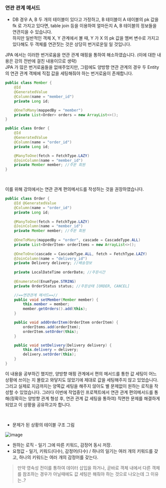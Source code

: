 ### 연관 관계 메서드

- DB 경우 A, B 두 개의 테이블이 있다고 가정하고, B 테이블이 A 테이블의 pk 값을 fk 로 가지고 있다면, table join 등을 이용하여 얼마든지 A, B 테이블의 정보들을 연관지을 수
  있습니다. <br/>
  하지만 일반적인 객체 X, Y 관계에서 볼 때, Y 가 X 의 pk 값을 멤버 변수로 가지고 있다해도 두 객체를 연관짓는 것은 상당히 번거로운일 일 것입니다.

JPA 에서는 이러한 번거로움을 연관 관계 매핑을 통하여 해소하였습니다. (이에 대한 내용은 강의 전반에 걸친 내용이므로 생략) <br/>
JPA 가 많은 번거로움들을 없애주었지만, 그럼에도 양방향 연관 관계의 경우 두 Entity 의 연관 관계 객체에 직접 값을 세팅해줘야 하는 번거로움이 존재합니다.

```java
public class Member {
    @Id
    @GeneratedValue
    @Column(name = "member_id")
    private Long id;

    @OneToMany(mappedBy = "member")
    private List<Order> orders = new ArrayList<>();
}

public class Order {
    @Id
    @GeneratedValue
    @Column(name = "order_id")
    private Long id;

    @ManyToOne(fetch = FetchType.LAZY)
    @JoinColumn(name = "member_id")
    private Member member; //주문 회원
}
```

<br/>

이를 위해 강의에서는 연관 관계 편의메서드를 작성하는 것을 권장하였습니다.
```java
public class Order {
    @Id @GeneratedValue
    @Column(name = "order_id")
    private Long id;
    
    @ManyToOne(fetch = FetchType.LAZY)
    @JoinColumn(name = "member_id")
    private Member member; //주문 회원
  
    @OneToMany(mappedBy = "order", cascade = CascadeType.ALL)
    private List<OrderItem> orderItems = new ArrayList<>();
    
    @OneToOne(cascade = CascadeType.ALL, fetch = FetchType.LAZY)
    @JoinColumn(name = "delivery_id")
    private Delivery delivery; //배송정보
  
    private LocalDateTime orderDate; //주문시간
  
    @Enumerated(EnumType.STRING)
    private OrderStatus status; //주문상태 [ORDER, CANCEL]

    //==연관관계 메서드==//
    public void setMember(Member member) {
        this.member = member;
        member.getOrders().add(this);
    }

    public void addOrderItem(OrderItem orderItem) {
        orderItems.add(orderItem);
        orderItem.setOrder(this);
    }

    public void setDelivery(Delivery delivery) {
        this.delivery = delivery;
        delivery.setOrder(this);
    }
}
```

이 내용을 공부하긴 했지만, 양방향 매핑 관계에서 편의 메서드를 통한 값 세팅이 어느 상황에 쓰이는 지 몰랐고 와닿지도 않았기에 제대로 값을 세팅해주지 않고 있었습니다. <br/>
그리고 실제로 지금까지는 양쪽값 세팅을 해주지 않아도 별 문제없이 원하는 로직을 작성할 수 있었습니다.
그러다 이번에 작업중인 프로젝트에서 연관 관계 편의메서드를 통해(정확히는 양방향 관계 형성 후, 연관 관계 값 세팅을 통하여) 직면한 문제를 해결하게 되었고 이 상황을 공유하고자 합니다.

<br/>

- 문제가 된 상황의 테이블 구조 그림

![image](https://user-images.githubusercontent.com/92728780/201034671-8a852c44-ecb0-4f44-83a0-5081096a75e2.png)

- 원하는 로직 - 일기 그에 따른 키워드, 감정어 동시 저장.
- 요청값 - 일기, 키워드(다수), 감정어(다수) / 하나의 일기는 여러 개의 키워드를 갖고, 하나의 키워드는 여러 개의 감정어를 갖는다.

> 만약 영속성 전이를 통하여 데이터 삽입을 하거나, 곧바로 객체 내에서 다른 객체를 참조하는 경우가 아닐때에도
> 값 세팅은 해줘야 하는 것으로 나오는데 그 이유는..?



